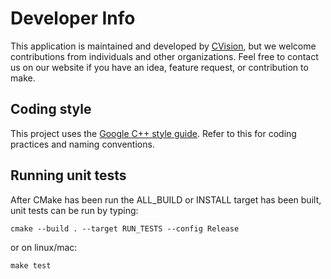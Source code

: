 Developer Info
==============
This application is maintained and developed by [CVision][CVision], but we welcome
contributions from individuals and other organizations.  Feel free to contact
us on our website if you have an idea, feature request, or contribution to make.

Coding style
------------
This project uses the [Google C++ style guide][StyleGuide].  Refer to this for
coding practices and naming conventions.

Running unit tests
------------------
After CMake has been run the ALL_BUILD or INSTALL target has been built,
unit tests can be run by typing:

~~~~~~~~~~~~~~~~~~~~~~~~~~~~~~~~~~~~~~~~~~~~~~~~~~~~~~~~~~~~~~~~~~~~~{.sh}
cmake --build . --target RUN_TESTS --config Release
~~~~~~~~~~~~~~~~~~~~~~~~~~~~~~~~~~~~~~~~~~~~~~~~~~~~~~~~~~~~~~~~~~~~~

or on linux/mac:

~~~~~~~~~~~~~~~~~~~~~~~~~~~~~~~~~~~~~~~~~~~~~~~~~~~~~~~~~~~~~~~~~~~~~{.sh}
make test
~~~~~~~~~~~~~~~~~~~~~~~~~~~~~~~~~~~~~~~~~~~~~~~~~~~~~~~~~~~~~~~~~~~~~

[CVision]: http://www.cvisionconsulting.com
[StyleGuide]: https://google.github.io/styleguide/cppguide.html

